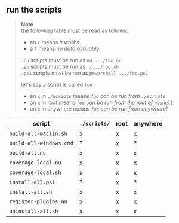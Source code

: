 ## run the scripts

> **Note**  
> the following table must be read as follows:
> - an `x` means *it works*
> - a `?` means *no data available*
>
> `.nu` scripts must be run as `nu .../foo.nu`  
> `.sh` scripts must be run as `./.../foo.sh`  
> `.ps1` scripts must be run as `powershell .../foo.ps1`
>
> let's say a script is called `foo`
> - an `x` in `./scripts` means *`foo` can be run from `./scripts`*
> - an `x` in root means *`foo` can be run from the root of `nushell`*
> - an `x` in anywhere means *`foo` can be run from anywhere!*

| script                  | `./scripts/` | root | anywhere |
| ----------------------- | ------------ | ---- | -------- |
| `build-all-maclin.sh`   | x            | x    | x        |
| `build-all-windows.cmd` | ?            | x    | ?        |
| `build-all.nu`          | x            | x    | x        |
| `coverage-local.nu`     | x            | x    | x        |
| `coverage-local.sh`     | x            | x    | x        |
| `install-all.ps1`       | ?            | x    | ?        |
| `install-all.sh`        | x            | x    | x        |
| `register-plugins.nu`   | x            | x    | x        |
| `uninstall-all.sh`      | x            | x    | x        |

